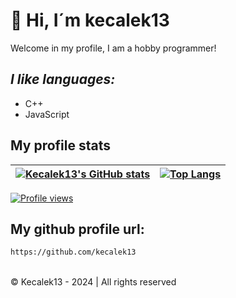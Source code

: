# **👋 Hi, I´m kecalek13**

Welcome in my profile,
I am a hobby programmer!
## _I like languages:_
- C++ 
- JavaScript

## My profile stats
[![Kecalek13's GitHub stats](https://github-readme-stats.vercel.app/api?username=kecalek13&theme=tokyonight)](https://github.com/anuraghazra/github-readme-stats)  | [![Top Langs](https://github-readme-stats.vercel.app/api/top-langs/?username=kecalek13&theme=tokyonight)](https://github.com/anuraghazra/github-readme-stats)  |
|---|---|

[![Profile views](https://komarev.com/ghpvc/?username=kecalek13&style=for-the-badge&label=PROFILE+VIEWS)](https://github.com/antonkomarev/github-profile-views-counter)


## **My github profile url:**
```sh
https://github.com/kecalek13
```

<br>
&copy; Kecalek13 - 2024 | All rights reserved

